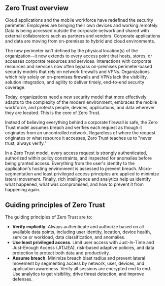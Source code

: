 ## Zero Trust overview

Cloud applications and the mobile workforce have redefined the security perimeter. Employees are bringing their own devices and working remotely. Data is being accessed outside the corporate network and shared with external collaborators such as partners and vendors. Corporate applications and data are moving from on-premises to hybrid and cloud environments.

The new perimeter isn't defined by the physical location(s) of the organization—it now extends to every access point that hosts, stores, or accesses corporate resources and services. Interactions with corporate resources and services now often bypass on-premises perimeter-based security models that rely on network firewalls and VPNs. Organizations which rely solely on on-premises firewalls and VPNs lack the visibility, solution integration, and agility to deliver timely, end-to-end security coverage.

Today, organizations need a new security model that more effectively adapts to the complexity of the modern environment, embraces the mobile workforce, and protects people, devices, applications, and data wherever they are located. This is the core of Zero Trust.

Instead of believing everything behind a corporate firewall is safe, the Zero Trust model assumes breach and verifies each request as though it originates from an uncontrolled network. Regardless of where the request originates or what resource it accesses, Zero Trust teaches us to "never trust, always verify."

In a Zero Trust model, every access request is strongly authenticated, authorized within policy constraints, and inspected for anomalies before being granted access. Everything from the user's identity to the application's hosting environment is assessed to prevent breach. Micro-segmentation and least privileged access principles are applied to minimize lateral movement. Finally, rich intelligence and analytics help us identify what happened, what was compromised, and how to prevent it from happening again.

## Guiding principles of Zero Trust

The guiding principles of Zero Trust are to:

- **Verify explicitly**. Always authenticate and authorize based on all available data points, including user identity, location, device health, service or workload, data classification, and anomalies.
- **Use least privileged access**. Limit user access with Just-In-Time and Just-Enough Access (JIT/JEA), risk-based adaptive policies, and data protection to protect both data and productivity.
- **Assume breach**. Minimize breach blast radius and prevent lateral movement by segmenting access by network, user, devices, and application awareness. Verify all sessions are encrypted end to end. Use analytics to get visibility, drive threat detection, and improve defenses.
